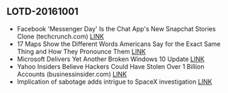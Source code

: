 ## LOTD-20161001

-  Facebook 'Messenger Day' Is the Chat App's New Snapchat Stories Clone  (techcrunch.com)  [LINK](https://news.slashdot.org/story/16/09/30/2217229/facebook-messenger-day-is-the-chat-apps-new-snapchat-stories-clone)
- 17 Maps Show the Different Words Americans Say for the Exact Same Thing and How They Pronounce Them [LINK](http://ijr.com/2014/12/214125-17-maps-show-different-ways-americans-divided-pronounce-words-words-say/)
- Microsoft Delivers Yet Another Broken Windows 10 Update [LINK](https://www.thurrott.com/windows/windows-10/81659/microsoft-delivers-yet-another-broken-windows-10-update)
- Yahoo Insiders Believe Hackers Could Have Stolen Over 1 Billion Accounts  (businessinsider.com)  [LINK](https://developers.slashdot.org/story/16/10/01/0549241/yahoo-insiders-believe-hackers-could-have-stolen-over-1-billion-accounts)
- Implication of sabotage adds intrigue to SpaceX investigation [LINK](https://www.washingtonpost.com/business/economy/implication-of-sabotage-adds-intrigue-to-spacex-investigation/2016/09/30/5bb60514-874c-11e6-a3ef-f35afb41797f_story.html)